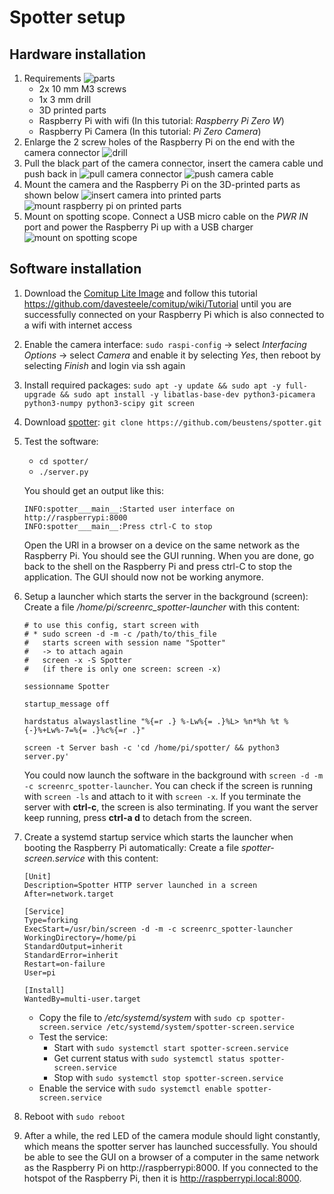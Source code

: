 # Spotter setup
## Hardware installation
1. Requirements
    ![parts](docs/IMG_2011.jpeg)
    - 2x 10 mm M3 screws
    - 1x 3 mm drill
    - 3D printed parts
    - Raspberry Pi with wifi (In this tutorial: *Raspberry Pi Zero W*)
    - Raspberry Pi Camera (In this tutorial: *Pi Zero Camera*)
1. Enlarge the 2 screw holes of the Raspberry Pi on the end with the camera connector
    ![drill](docs/IMG_2012.jpeg)
1. Pull the black part of the camera connector, insert the camera cable und push back in
    ![pull camera connector](docs/IMG_2013.jpeg)
    ![push camera cable](docs/IMG_2014.jpeg)
1. Mount the camera and the Raspberry Pi on the 3D-printed parts as shown below
    ![insert camera into printed parts](docs/IMG_2015.jpeg)
    ![mount raspberry pi on printed parts](docs/IMG_2016.jpeg)
1. Mount on spotting scope. Connect a USB micro cable on the *PWR IN* port and power the Raspberry Pi up with a USB charger
    ![mount on spotting scope](docs/IMG_2017.jpeg)

## Software installation
1. Download the [Comitup Lite Image](https://davesteele.github.io/comitup/) and follow this tutorial https://github.com/davesteele/comitup/wiki/Tutorial until you are successfully connected on your Raspberry Pi which is also connected to a wifi with internet access
1. Enable the camera interface: `sudo raspi-config` -> select *Interfacing Options* -> select *Camera* and enable it by selecting *Yes*, then reboot by selecting *Finish* and login via ssh again
1. Install required packages: `sudo apt -y update && sudo apt -y full-upgrade && sudo apt install -y libatlas-base-dev python3-picamera python3-numpy python3-scipy git screen`
1. Download [spotter](https://github.com/beustens/spotter): `git clone https://github.com/beustens/spotter.git`
1. Test the software:
    - `cd spotter/`
    - `./server.py`

    You should get an output like this:
    ```
    INFO:spotter___main__:Started user interface on http://raspberrypi:8000
    INFO:spotter___main__:Press ctrl-C to stop
    ```
    Open the URl in a browser on a device on the same network as the Raspberry Pi. You should see the GUI running. When you are done, go back to the shell on the Raspberry Pi and press ctrl-C to stop the application. The GUI should now not be working anymore.
1. Setup a launcher which starts the server in the background (screen): Create a file */home/pi/screenrc_spotter-launcher* with this content:
    ```shell
    # to use this config, start screen with
    # * sudo screen -d -m -c /path/to/this_file
    #   starts screen with session name "Spotter"
    #   -> to attach again
    #   screen -x -S Spotter
    #   (if there is only one screen: screen -x)

    sessionname Spotter

    startup_message off

    hardstatus alwayslastline "%{=r .} %-Lw%{= .}%L> %n*%h %t %{-}%+Lw%-7=%{= .}%c%{=r .}"

    screen -t Server bash -c 'cd /home/pi/spotter/ && python3 server.py'
    ```
    You could now launch the software in the background with `screen -d -m -c screenrc_spotter-launcher`. You can check if the screen is running with `screen -ls` and attach to it with `screen -x`. If you terminate the server with **ctrl-c**, the screen is also terminating. If you want the server keep running, press **ctrl-a d** to detach from the screen.
1. Create a systemd startup service which starts the launcher when booting the Raspberry Pi automatically: Create a file *spotter-screen.service* with this content:
    ```
    [Unit]
    Description=Spotter HTTP server launched in a screen
    After=network.target

    [Service]
    Type=forking
    ExecStart=/usr/bin/screen -d -m -c screenrc_spotter-launcher
    WorkingDirectory=/home/pi
    StandardOutput=inherit
    StandardError=inherit
    Restart=on-failure
    User=pi

    [Install]
    WantedBy=multi-user.target
    ```
    - Copy the file to */etc/systemd/system* with `sudo cp spotter-screen.service /etc/systemd/system/spotter-screen.service`
    - Test the service:
        - Start with `sudo systemctl start spotter-screen.service`
        - Get current status with `sudo systemctl status spotter-screen.service`
        - Stop with `sudo systemctl stop spotter-screen.service`
    - Enable the service with `sudo systemctl enable spotter-screen.service`
1. Reboot with `sudo reboot`
1. After a while, the red LED of the camera module should light constantly, which means the spotter server has launched successfully. You should be able to see the GUI on a browser of a computer in the same network as the Raspberry Pi on http://raspberrypi:8000. If you connected to the hotspot of the Raspberry Pi, then it is http://raspberrypi.local:8000.